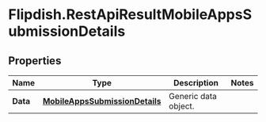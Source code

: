# Flipdish.RestApiResultMobileAppsSubmissionDetails

## Properties
Name | Type | Description | Notes
------------ | ------------- | ------------- | -------------
**Data** | [**MobileAppsSubmissionDetails**](MobileAppsSubmissionDetails.md) | Generic data object. | 


